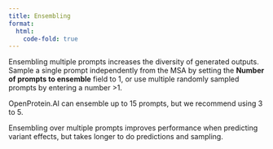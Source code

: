 ```yaml
---
title: Ensembling
format:
  html:
    code-fold: true
---
```


Ensembling multiple prompts increases the diversity of generated outputs. Sample a single prompt independently from the MSA by setting the **Number of prompts to ensemble** field to 1, or use multiple randomly sampled prompts by entering a number \>1.

OpenProtein.AI can ensemble up to 15 prompts, but we recommend using 3 to 5.

Ensembling over multiple prompts improves performance when predicting variant effects, but takes longer to do predictions and sampling.